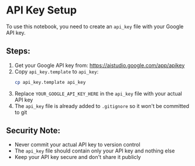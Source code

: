 # API Key Setup

To use this notebook, you need to create an `api_key` file with your Google API key.

## Steps:

1. Get your Google API key from: https://aistudio.google.com/app/apikey
2. Copy `api_key.template` to `api_key`:
   ```bash
   cp api_key.template api_key
   ```
3. Replace `YOUR_GOOGLE_API_KEY_HERE` in the `api_key` file with your actual API key
4. The `api_key` file is already added to `.gitignore` so it won't be committed to git

## Security Note:
- Never commit your actual API key to version control
- The `api_key` file should contain only your API key and nothing else
- Keep your API key secure and don't share it publicly
